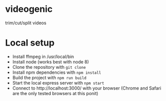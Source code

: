# videogenic

trim/cut/split videos

# Local setup

* Install ffmpeg in /usr/local/bin
* Install node (works best with node 8)
* Clone the repository with `git clone`
* Install npm dependencies with `npm install`
* Build the project with `npm run build`
* Start the local express server with `npm start`
* Connect to http://localhost:3000/ with your browser (Chrome and Safari are the only tested browsers at this ponit)



